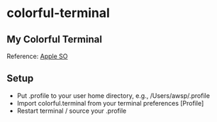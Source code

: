 # colorful-terminal 
## My Colorful Terminal

Reference: [Apple SO](http://apple.stackexchange.com/questions/9821/can-i-make-my-mac-os-x-terminal-color-items-according-to-syntax-like-the-ubuntu)

## Setup
- Put .profile to your user home directory, e.g., /Users/awsp/.profile
- Import colorful.terminal from your terminal preferences [Profile]
- Restart terminal / source your .profile
